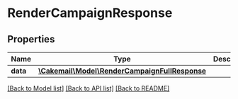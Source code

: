 # RenderCampaignResponse

## Properties
Name | Type | Description | Notes
------------ | ------------- | ------------- | -------------
**data** | [**\Cakemail\Model\RenderCampaignFullResponse**](RenderCampaignFullResponse.md) |  | 

[[Back to Model list]](../../README.md#documentation-for-models) [[Back to API list]](../../README.md#documentation-for-api-endpoints) [[Back to README]](../../README.md)

